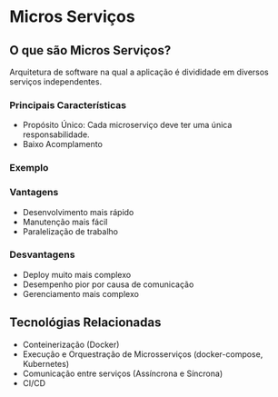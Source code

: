 # Micros Serviços

## O que são Micros Serviços?

Arquitetura de software na qual a aplicação é divididade em diversos serviços independentes.

### Principais Características

- Propósito Único: Cada microserviço deve ter uma única responsabilidade.
- Baixo Acomplamento

### Exemplo



### Vantagens

- Desenvolvimento mais rápido
- Manutenção mais fácil
- Paralelização de trabalho

### Desvantagens

- Deploy muito mais complexo
- Desempenho pior por causa de comunicação
- Gerenciamento mais complexo

## Tecnológias Relacionadas

- Conteinerização (Docker)
- Execução e Orquestração de Microsserviços (docker-compose, Kubernetes)
- Comunicação entre serviços (Assíncrona e Síncrona)
- CI/CD
